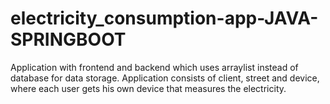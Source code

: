 # electricity_consumption-app-JAVA-SPRINGBOOT
Application with frontend and backend which uses arraylist instead of database for data storage. Application consists of client, street and device, where each user gets his own device that measures the electricity.
